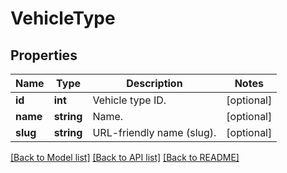 # VehicleType

## Properties
Name | Type | Description | Notes
------------ | ------------- | ------------- | -------------
**id** | **int** | Vehicle type ID. | [optional] 
**name** | **string** | Name. | [optional] 
**slug** | **string** | URL-friendly name (slug). | [optional] 

[[Back to Model list]](../../README.md#documentation-for-models) [[Back to API list]](../../README.md#documentation-for-api-endpoints) [[Back to README]](../../README.md)


